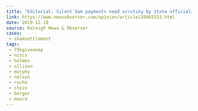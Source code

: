 ```yaml
---
title: "Editorial: Silent Sam payments need scrutiny by state officials"
link: https://www.newsobserver.com/opinion/article238465533.html
date: 2019-12-18
source: Raleigh News & Observer
cases:
 - shamsettlement
tags:
 - 75kgiveaway
 - ncscv
 - holmes
 - allison
 - murphy
 - nelson
 - rucho
 - stein
 - berger
 - moore
---
```

